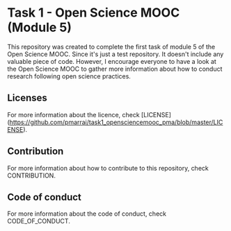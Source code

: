 # Task 1 - Open Science MOOC (Module 5)
This repository was created to complete the first task of module 5 of the Open Science MOOC.
Since it's just a test repository. It doesn't include any valuable piece of code. However, I encourage everyone to have a look at the Open Science MOOC to gather more information about how to conduct research following open science practices.

## Licenses 
For more information about the licence, check [LICENSE] (https://github.com/pmarrai/task1_opensciencemooc_pma/blob/master/LICENSE).

## Contribution
For more information about how to contribute to this repository, check CONTRIBUTION.

## Code of conduct
For more information about the code of conduct, check CODE_OF_CONDUCT.
